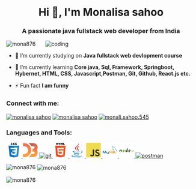 <h1 align="center">Hi 👋, I'm Monalisa sahoo</h1>
<h3 align="center">A passionate java fullstack web developer from India</h3>

<img align="right" alt="coding" width="400" src="https://cdn-images-1.medium.com/fit/c/72/72/1*v-fD7Gm_N59ipd5qNKzcXQ.gif">

<p align="left"> <img src="https://komarev.com/ghpvc/?username=mona876&label=Profile%20views&color=0e75b6&style=flat" alt="mona876" /> </p>

- 🔭 I’m currently studying on **Java fullstack web devlopment course**

- 🌱 I’m currently learning **Core java, Sql, Framework, Springboot, Hybernet, HTML, CSS, Javascript,Postman, Git, Github, React.js etc.**

- ⚡ Fun fact **I am funny**

<h3 align="left">Connect with me:</h3>
<p align="left">
<a href="https://linkedin.com/in/monalisa sahoo" target="blank"><img align="center" src="https://raw.githubusercontent.com/rahuldkjain/github-profile-readme-generator/master/src/images/icons/Social/linked-in-alt.svg" alt="monalisa sahoo" height="30" width="40" /></a>
<a href="https://fb.com/monalisa sahoo" target="blank"><img align="center" src="https://raw.githubusercontent.com/rahuldkjain/github-profile-readme-generator/master/src/images/icons/Social/facebook.svg" alt="monalisa sahoo" height="30" width="40" /></a>
<a href="https://instagram.com/monali.sahoo.545" target="blank"><img align="center" src="https://raw.githubusercontent.com/rahuldkjain/github-profile-readme-generator/master/src/images/icons/Social/instagram.svg" alt="monali.sahoo.545" height="30" width="40" /></a>
</p>

<h3 align="left">Languages and Tools:</h3>
<p align="left"> <a href="https://www.w3schools.com/css/" target="_blank" rel="noreferrer"> <img src="https://raw.githubusercontent.com/devicons/devicon/master/icons/css3/css3-original-wordmark.svg" alt="css3" width="40" height="40"/> </a> <a href="https://d3js.org/" target="_blank" rel="noreferrer"> <img src="https://raw.githubusercontent.com/devicons/devicon/master/icons/d3js/d3js-original.svg" alt="d3js" width="40" height="40"/> </a> <a href="https://git-scm.com/" target="_blank" rel="noreferrer"> <img src="https://www.vectorlogo.zone/logos/git-scm/git-scm-icon.svg" alt="git" width="40" height="40"/> </a> <a href="https://www.w3.org/html/" target="_blank" rel="noreferrer"> <img src="https://raw.githubusercontent.com/devicons/devicon/master/icons/html5/html5-original-wordmark.svg" alt="html5" width="40" height="40"/> </a> <a href="https://www.java.com" target="_blank" rel="noreferrer"> <img src="https://raw.githubusercontent.com/devicons/devicon/master/icons/java/java-original.svg" alt="java" width="40" height="40"/> </a> <a href="https://developer.mozilla.org/en-US/docs/Web/JavaScript" target="_blank" rel="noreferrer"> <img src="https://raw.githubusercontent.com/devicons/devicon/master/icons/javascript/javascript-original.svg" alt="javascript" width="40" height="40"/> </a> <a href="https://www.mysql.com/" target="_blank" rel="noreferrer"> <img src="https://raw.githubusercontent.com/devicons/devicon/master/icons/mysql/mysql-original-wordmark.svg" alt="mysql" width="40" height="40"/> </a> <a href="https://nodejs.org" target="_blank" rel="noreferrer"> <img src="https://raw.githubusercontent.com/devicons/devicon/master/icons/nodejs/nodejs-original-wordmark.svg" alt="nodejs" width="40" height="40"/> </a> <a href="https://postman.com" target="_blank" rel="noreferrer"> <img src="https://www.vectorlogo.zone/logos/getpostman/getpostman-icon.svg" alt="postman" width="40" height="40"/> </a> </p>

<p><img align="left" src="https://github-readme-stats.vercel.app/api/top-langs?username=mona876&show_icons=true&locale=en&layout=compact" alt="mona876" /></p>

<p>&nbsp;<img align="center" src="https://github-readme-stats.vercel.app/api?username=mona876&show_icons=true&locale=en" alt="mona876" /></p>

<p><img align="center" src="https://github-readme-streak-stats.herokuapp.com/?user=mona876&" alt="mona876" /></p>
